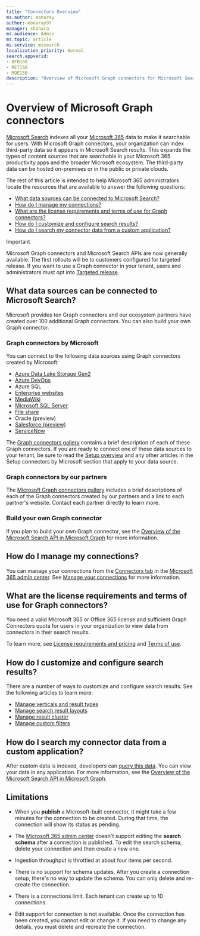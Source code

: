 ```yaml
---
title: "Connectors Overview"
ms.author: monaray
author: monaray97
manager: shohara
ms.audience: Admin
ms.topic: article
ms.service: mssearch
localization_priority: Normal
search.appverid:
- BFB160
- MET150
- MOE150
description: "Overview of Microsoft Graph connectors for Microsoft Search"
---
```


# Overview of Microsoft Graph connectors

[Microsoft Search](https://docs.microsoft.com/microsoftsearch/overview-microsoft-search) indexes all your [Microsoft 365](https://www.microsoft.com/microsoft-365) data to make it searchable for users. With Microsoft Graph connectors, your organization can index third-party data so it appears in Microsoft Search results. This expands the types of content sources that are searchable in your Microsoft 365 productivity apps and the broader Microsoft ecosystem. The third-party data can be hosted on-premises or in the public or private clouds.

<!---link Microsoft Graph reference in line 19 when we have access to relevant documentation--->

The rest of this article is intended to help Microsoft 365 administrators locate the resources that are available to answer the following questions:

* [What data sources can be connected to Microsoft Search?](#what-data-sources-can-be-connected-to-microsoft-search)
* [How do I manage my connections?](#how-do-i-manage-my-connections)
* [What are the license requirements and terms of use for Graph connectors?](#what-are-the-license-requirements-and-terms-of-use-for-graph-connectors)
* [How do I customize and configure search results?](#how-do-i-customize-and-configure-search-results)
* [How do I search my connector data from a custom application?](#how-do-i-search-my-connector-data-from-a-custom-application)

<!---Modify to another note that is more accurate--->
> [!IMPORTANT]
> Microsoft Graph connectors and Microsoft Search APIs are now generally available. The first rollouts will be to customers configured for  targeted release. If you want to use a Graph connector in your tenant, users and administrators must opt into [Targeted release](https://docs.microsoft.com/office365/admin/manage/release-options-in-office-365?view=o365-worldwide&preserve-view=true).

<!---Add Value, scenario, example, and/or graphic in December updates--->
<!---Probably remove architecture section below
## Architecture

The following architectural diagram of the Microsoft Graph platform shows how Graph connector content flows through content indexing to user results in [Microsoft Search](https://docs.microsoft.com/microsoftsearch/overview-microsoft-search) clients. The rest of this section explains each of the key building blocks in the diagram.

![Diagram: on-premises and cloud-based data is pulled by connectors and indexed by the Microsoft Search API, and then the Microsoft Search service delivers the results to users.](media/connectors-overview/highlevel-connectors.png)
Graph connectors can pull data from cloud-based (SaaS) data sources and on-premises data stores. The above diagram shows connections to only two data sources, but you can add connections to up ten sources per tenant.

The Microsoft Graph Connectors API instantiates one connection per data source. Then, the API indexes and stores the data. Established connections interact with Microsoft Search, so users can get search results.

You can use the Microsoft 365 [admin center](https://admin.microsoft.com) to setup and manage any of the Graph connectors by Microsoft. The admin center has a simple user interface that makes it easy to establish the connection to your data source, and monitor connection status and utilization.

***Edit paragraph below***
To create a **connection** to a data source, admins need authenticated access to the data and the entire content repository. The data is fed to the graph connector service for indexing.--->

## What data sources can be connected to Microsoft Search?

Microsoft provides ten Graph connectors and our ecosystem partners have created over 100 additional Graph connectors. You can also build your own Graph connector. 

### Graph connectors by Microsoft

You can connect to the following data sources using Graph connectors created by Microsoft:

<!---Need to add a few links below when docs exist--->
* [Azure Data Lake Storage Gen2](azure-data-lake-connector.md)
* [Azure DevOps](azure-devops-connector.md)
* Azure SQL
* [Enterprise websites](enterprise-web-connector.md)
* [MediaWiki](mediawiki-connector.md)
* [Microsoft SQL Server](MSSQL-connector.md)
* [File share](fileshare-connector.md)
* Oracle (preview)
* [Salesforce (preview)](salesforce-connector.md)
* [ServiceNow](servicenow-connector.md)

The [Graph connectors gallery](connectors-gallery.md) contains a brief description of each of these Graph connectors. If you are ready to connect one of these data sources to your tenant, be sure to read the [Setup overview](configure-connector.md) and any other articles in the Setup connectors by Microsoft section that apply to your data source.

### Graph connectors by our partners

The [Microsoft Graph connectors gallery](connectors-gallery.md) includes a brief descriptions of each of the Graph connectors created by our partners and a link to each partner's website. Contact each partner directly to learn more.

### Build your own Graph connector

If you plan to build your own Graph connector, see the [Overview of the Microsoft Search API in Microsoft Graph](https://docs.microsoft.com/graph/search-concept-overview)
 for more information.

## How do I manage my connections?

You can manage your connections from the [Connectors tab](https://admin.microsoft.com/Adminportal/Home#/MicrosoftSearch/Connectors) in the [Microsoft 365 admin center](https://admin.microsoft.com/). See [Manage your connections](manage-connector.md) for more information.

## What are the license requirements and terms of use for Graph connectors?

You need a valid Microsoft 365 or Office 365 license and sufficient Graph Connectors quota for users in your organization to view data from connectors in their search results.

To learn more, see [License requirements and pricing](licensing.md) and [Terms of use](terms-of-use.md).

## How do I customize and configure search results?

There are a number of ways to customize and configure search results. See the following articles to learn more:

* [Manage verticals and result types](customize-search-page.md)
* [Manage search result layouts](customize-results-layout.md)
* [Manage result cluster](result-cluster.md)
* [Manage custom filters](custom-filters.md)

## How do I search my connector data from a custom application?

After custom data is indexed, developers can [query this data](https://docs.microsoft.com/graph/search-concept-custom-types). You can view your data in any application. For more information, see the [Overview of the Microsoft Search API in Microsoft Graph](https://docs.microsoft.com/graph/search-concept-overview).

## Limitations

* When you **publish** a Microsoft-built connector, it might take a few minutes for the connection to be created. During that time, the connection will show its status as pending.

* The [Microsoft 365 admin center](https://admin.microsoft.com) doesn't support editing the **search schema** after a connection is published. To edit the search schema, delete your connection and then create a new one.

* Ingestion throughput is throttled at about four items per second.

* There is no support for schema updates. After you create a connection setup, there's no way to update the schema. You can only delete and re-create the connection.

* There is a connections limit. Each tenant can create up to 10 connections.

* Edit support for connection is not available. Once the connection has been created, you cannot edit or change it. If you need to change any details, you must delete and recreate the connection.
